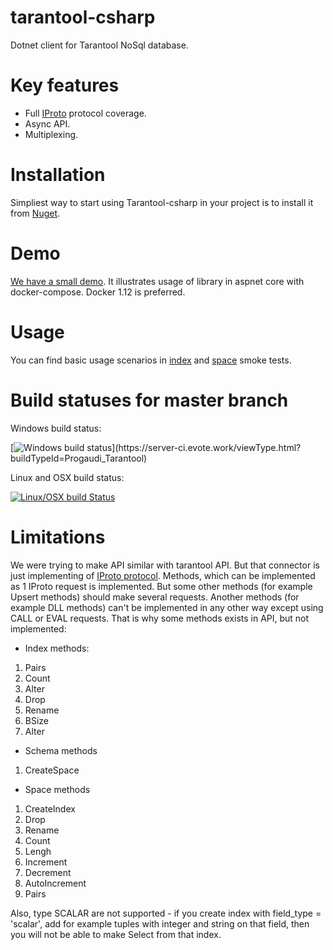 # tarantool-csharp

Dotnet client for Tarantool NoSql database.

# Key features
 - Full [IProto](https://tarantool.org/doc/dev_guide/box-protocol.html) protocol coverage.
 - Async API.
 - Multiplexing.

# Installation

Simpliest way to start using Tarantool-csharp in your project is to install it from [Nuget](https://www.nuget.org/packages/Tarantool.CSharp/).

# Demo

[We have a small demo](https://github.com/progaudi/tarantool-csharp/blob/master/samples/docker-compose/). It illustrates usage of library in aspnet core with docker-compose. Docker 1.12 is preferred.

# Usage

You can find basic usage scenarios in [index](https://github.com/progaudi/tarantool-csharp/blob/master/tests/tarantool.client.tests/Index/Smoke.cs) and [space](https://github.com/progaudi/tarantool-csharp/blob/master/tests/tarantool.client.tests/Space/Smoke.cs) smoke tests.

# Build statuses for master branch

Windows build status:

[![Windows build status](https://server-ci.evote.work/app/rest/builds/buildType:(id:Progaudi_Tarantool)/statusIcon)](https://server-ci.evote.work/viewType.html?buildTypeId=Progaudi_Tarantool)

Linux and OSX build status:

[![Linux/OSX build Status](https://travis-ci.org/progaudi/tarantool-csharp.svg?branch=master)](https://travis-ci.org/progaudi/tarantool-csharp)

# Limitations
We were trying to make API similar with tarantool API. But that connector is just implementing of [IProto protocol](https://tarantool.org/doc/dev_guide/internals_index.html). Methods, which can be implemented as 1 IProto request is implemented. But some other methods (for example Upsert methods) should make several requests. Another methods (for example DLL methods) can't be implemented in any other way except using CALL or EVAL requests. That is why some methods exists in API, but not implemented:
* Index methods:
 1. Pairs
 2. Count
 3. Alter
 4. Drop
 5. Rename
 6. BSize
 7. Alter
* Schema methods
 1. CreateSpace
* Space methods
 1. CreateIndex
 2. Drop
 3. Rename
 4. Count
 5. Lengh
 6. Increment
 7. Decrement
 8. AutoIncrement
 9. Pairs
 
Also, type SCALAR are not supported - if you create index with field_type = 'scalar', add for example tuples with integer and string on that field, then you will not be able to make Select from that index.
